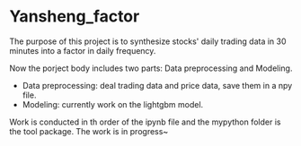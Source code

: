 # Yansheng_factor
The purpose of this project is to synthesize stocks' daily trading data in 30 minutes into a factor in daily frequency.


Now the porject body includes two parts: Data preprocessing and Modeling.
- Data preprocessing: deal trading data and price data, save them in a npy file.
- Modeling: currently work on the lightgbm model.


Work is conducted in th order of the ipynb file and the mypython folder is the tool package.
The work is in progress~